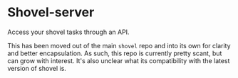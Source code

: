 Shovel-server
=============
Access your shovel tasks through an API.

This has been moved out of the main `shovel` repo and into its own for clarity
and better encapsulation. As such, this repo is currently pretty scant, but can
grow with interest. It's also unclear what its compatibility with the latest
version of shovel is.